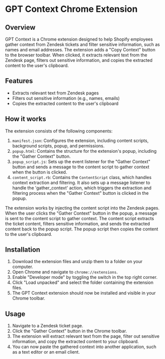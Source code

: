 # GPT Context Chrome Extension

## Overview

GPT Context is a Chrome extension designed to help Shopify employees gather context from Zendesk tickets and filter sensitive information, such as names and email addresses. The extension adds a "Copy Context" button to the browser toolbar. When clicked, it extracts relevant text from the Zendesk page, filters out sensitive information, and copies the extracted content to the user's clipboard.

## Features

- Extracts relevant text from Zendesk pages
- Filters out sensitive information (e.g., names, emails)
- Copies the extracted content to the user's clipboard

## How it works

The extension consists of the following components:

1. `manifest.json`: Configures the extension, including content scripts, background scripts, popup, and permissions.
2. `popup.html`: Contains the structure for the extension's popup, including the "Gather Context" button.
3. `popup_script.js`: Sets up the event listener for the "Gather Context" button and sends a message to the content script to gather context when the button is clicked.
4. `content_script.rb`: Contains the `ContentScript` class, which handles context extraction and filtering. It also sets up a message listener to handle the 'gather_context' action, which triggers the extraction and filtering process when the "Gather Context" button is clicked in the popup.

The extension works by injecting the content script into the Zendesk pages. When the user clicks the "Gather Context" button in the popup, a message is sent to the content script to gather context. The content script extracts the ticket content, filters sensitive information, and sends the extracted content back to the popup script. The popup script then copies the content to the user's clipboard.

## Installation

1. Download the extension files and unzip them to a folder on your computer.
2. Open Chrome and navigate to `chrome://extensions`.
3. Enable "Developer mode" by toggling the switch in the top right corner.
4. Click "Load unpacked" and select the folder containing the extension files.
5. The GPT Context extension should now be installed and visible in your Chrome toolbar.

## Usage

1. Navigate to a Zendesk ticket page.
2. Click the "Gather Context" button in the Chrome toolbar.
3. The extension will extract relevant text from the page, filter out sensitive information, and copy the extracted content to your clipboard.
4. You can now paste the gathered context into another application, such as a text editor or an email client.